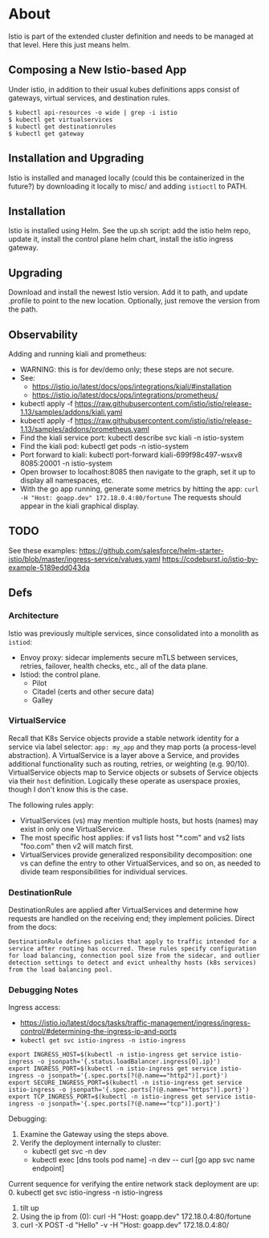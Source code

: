 # About

Istio is part of the extended cluster definition and needs to be managed at that level.
Here this just means helm.

## Composing a New Istio-based App

Under istio, in addition to their usual kubes definitions apps consist of gateways, virtual services, and destination rules.

```
$ kubectl api-resources -o wide | grep -i istio
$ kubectl get virtualservices
$ kubectl get destinationrules
$ kubectl get gateway  
```

## Installation and Upgrading

Istio is installed and managed locally (could this be containerized in the future?) by 
downloading it locally to misc/ and adding `istioctl` to PATH.

## Installation

Istio is installed using Helm. See the up.sh script: add the istio helm repo, update it,
install the control plane helm chart, install the istio ingress gateway.

## Upgrading

Download and install the newest Istio version. Add it to path, and update .profile to point
to the new location. Optionally, just remove the version from the path.

## Observability

Adding and running kiali and prometheus:
* WARNING: this is for dev/demo only; these steps are not secure.
* See:
    * https://istio.io/latest/docs/ops/integrations/kiali/#installation
    * https://istio.io/latest/docs/ops/integrations/prometheus/
* kubectl apply -f https://raw.githubusercontent.com/istio/istio/release-1.13/samples/addons/kiali.yaml
* kubectl apply -f https://raw.githubusercontent.com/istio/istio/release-1.13/samples/addons/prometheus.yaml
* Find the kiali service port: kubectl describe svc kiali -n istio-system
* Find the kiali pod: kubectl get pods -n istio-system
* Port forward to kiali: kubectl port-forward kiali-699f98c497-wsxv8 8085:20001 -n istio-system
* Open browser to localhost:8085 then navigate to the graph, set it up to display all namespaces, etc.
* With the go app running, generate some metrics by hitting the app: `curl -H "Host: goapp.dev" 172.18.0.4:80/fortune`
The requests should appear in the kiali graphical display.

## TODO

See these examples:
https://github.com/salesforce/helm-starter-istio/blob/master/ingress-service/values.yaml
https://codeburst.io/istio-by-example-5189edd043da

## Defs

### Architecture
Istio was previously multiple services, since consolidated into a monolith as `istiod`:
* Envoy proxy: sidecar implements secure mTLS between services, retries, failover, health checks, etc., all of the data plane.
* Istiod: the control plane.
    * Pilot
    * Citadel (certs and other secure data)
    * Galley

### VirtualService

Recall that K8s Service objects provide a stable network identity for a service via label selector: `app: my_app` and they map ports (a process-level abstraction). A VirtualService is a layer above a Service, and provides additional functionality such as routing, retries, or weighting (e.g. 90/10). VirtualService objects map to Service objects or subsets of Service objects via their `host` definition. Logically these operate as userspace proxies, though I don't know this is the case.

The following rules apply:
* VirtualServices (vs) may mention multiple hosts, but hosts (names) may exist in only one VirtualService.
* The most specific host applies: if vs1 lists host "*.com" and vs2 lists "foo.com" then v2 will match first.
* VirtualServices provide generalized responsibility decomposition: one vs can define the entry to other VirtualServices,
and so on, as needed to divide team responsibilities for individual services.


### DestinationRule

DestinationRules are applied after VirtualServices and determine how requests are handled on the receiving end; they implement policies. Direct from the docs:

```
DestinationRule defines policies that apply to traffic intended for a service after routing has occurred. These rules specify configuration for load balancing, connection pool size from the sidecar, and outlier detection settings to detect and evict unhealthy hosts (k8s services) from the load balancing pool.
```

### Debugging Notes

Ingress access: 
* https://istio.io/latest/docs/tasks/traffic-management/ingress/ingress-control/#determining-the-ingress-ip-and-ports
* `kubectl get svc istio-ingress -n istio-ingress`
```
export INGRESS_HOST=$(kubectl -n istio-ingress get service istio-ingress -o jsonpath='{.status.loadBalancer.ingress[0].ip}')
export INGRESS_PORT=$(kubectl -n istio-ingress get service istio-ingress -o jsonpath='{.spec.ports[?(@.name=="http2")].port}')
export SECURE_INGRESS_PORT=$(kubectl -n istio-ingress get service istio-ingress -o jsonpath='{.spec.ports[?(@.name=="https")].port}')
export TCP_INGRESS_PORT=$(kubectl -n istio-ingress get service istio-ingress -o jsonpath='{.spec.ports[?(@.name=="tcp")].port}')
```

Debugging:
1. Examine the Gateway using the steps above.
2. Verify the deployment internally to cluster:
    * kubectl get svc -n dev
    * kubectl exec [dns tools pod name] -n dev -- curl [go app svc name endpoint]


Current sequence for verifying the entire network stack deployment are up:
0. kubectl get svc istio-ingress -n istio-ingress
1. tilt up
2. Using the ip from (0): curl -H "Host: goapp.dev" 172.18.0.4:80/fortune
3. curl -X POST -d "Hello" -v -H "Host: goapp.dev" 172.18.0.4:80/






